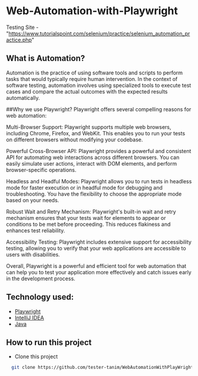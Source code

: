 # Web-Automation-with-Playwright

Testing Site - "https://www.tutorialspoint.com/selenium/practice/selenium_automation_practice.php"

## What is Automation?

Automation is the practice of using software tools and scripts to perform tasks that would typically require human intervention. In the context of software testing, automation involves using specialized tools to execute test cases and compare the actual outcomes with the expected results automatically.

##Why we use Playwright?
Playwright offers several compelling reasons for web automation:

Multi-Browser Support: Playwright supports multiple web browsers, including Chrome, Firefox, and WebKit. This enables you to run your tests on different browsers without modifying your codebase.

Powerful Cross-Browser API: Playwright provides a powerful and consistent API for automating web interactions across different browsers. You can easily simulate user actions, interact with DOM elements, and perform browser-specific operations.

Headless and Headful Modes: Playwright allows you to run tests in headless mode for faster execution or in headful mode for debugging and troubleshooting. You have the flexibility to choose the appropriate mode based on your needs.

Robust Wait and Retry Mechanism: Playwright's built-in wait and retry mechanism ensures that your tests wait for elements to appear or conditions to be met before proceeding. This reduces flakiness and enhances test reliability.

Accessibility Testing: Playwright includes extensive support for accessibility testing, allowing you to verify that your web applications are accessible to users with disabilities.

Overall, Playwright is a powerful and efficient tool for web automation that can help you to test your application more effectively and catch issues early in the development process.

## Technology used:

- [Playwright](https://playwright.dev/)
 - [IntelliJ IDEA](https://www.jetbrains.com/idea/download/?section=windows)
 - [Java](https://www.oracle.com/java/technologies/downloads/)

## How to run this project

- Clone this project
```bash
  git clone https://github.com/tester-tanim/WebAutomationWithPlayWright.git
```






